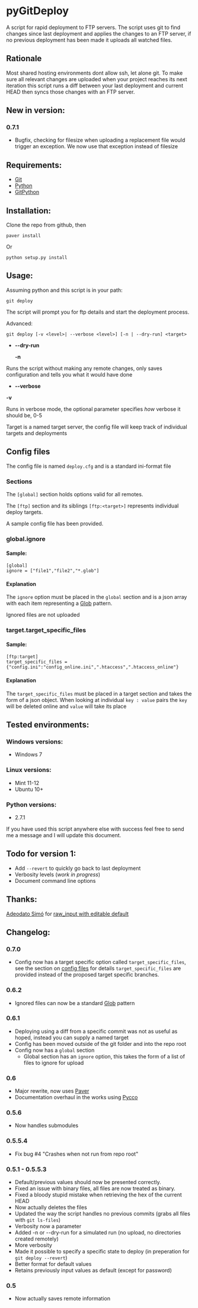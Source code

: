 pyGitDeploy
===========

A script for rapid deployment to FTP servers.
The script uses git to find changes since last deployment and applies the changes to an FTP server, if no previous deployment has been made it uploads all watched files.


Rationale
---------
Most shared hosting environments dont allow ssh, let alone git. To make sure all relevant changes are uploaded when your project reaches its next iteration this script runs a diff between your last deployment and current HEAD then syncs those changes with an FTP server.


New in version:
---------------
### 0.7.1 ###
*	Bugfix, checking for filesize when uploading a replacement file would trigger an exception. We now use that exception instead of filesize


Requirements:
-----
* [Git](http://git-scm.com/)
* [Python](http://www.python.org/)
* [GitPython](http://packages.python.org/GitPython/0.3.1/index.html)

Installation:
-------------
Clone the repo from github, then

	paver install

Or

	python setup.py install

Usage:
------
Assuming python and this script is in your path:

    git deploy

The script will prompt you for ftp details and start the deployment process.
    
Advanced:

    git deploy [-v <level>| --verbose <level>] [-n | --dry-run] <target>

* **--dry-run**

  **-n**

 Runs the script without making any remote changes, only saves configuration and tells you what it would have done

* **--verbose**

 **-v**
 
 Runs in verbose mode, the optional parameter specifies _how_ verbose it should be, 0-5
  
  

Target is a named target server, the config file will keep track of individual targets and deployments

Config files
------------

The config file is named `deploy.cfg` and is a standard ini-format file


### Sections ###

The `[global]` section holds options valid for all remotes.

The `[ftp]` section and its siblings `[ftp:<target>]` represents individual deploy targets.

A sample config file has been provided.

### global.ignore ###

#### Sample: ####

	[global]
	ignore = ["file1","file2","*.glob"]

#### Explanation ####

The `ignore` option must be placed in the `global` section and is a json array with each item representing a [Glob][Glob] pattern.

Ignored files are not uploaded

### target.target_specific_files ###

#### Sample: ####

	[ftp:target]
	target_specific_files = {"config.ini":"config_online.ini",".htaccess",".htaccess_online"}

#### Explanation ####

The `target_specific_files` must be placed in a target section and takes the form of a json object. When looking at individual
`key : value` pairs the `key` will be deleted online and `value` will take its place


Tested environments:
--------------------
### Windows versions: ###
* Windows 7

### Linux versions: ###
* Mint 11-12
* Ubuntu 10+

### Python versions: ###
* 2.7.1

If you have used this script anywhere else with success feel free to send me a message and I will update this document.


Todo for version 1:
-------------------

* Add `--revert` to quickly go back to last deployment
* Verbosity levels (_work in progress_)
* Document command line options

Thanks:
-------
[Adeodato Simó](http://martirioenbenidorm.blogspot.com/) for [raw_input with editable default](http://chistera.yi.org/~dato/blog/entries/2008/02/14/python_raw_input_with_an_editable_default_value_using_readline.html)

Changelog:
----------

### 0.7.0 ###
*	Config now has a target specific option called `target_specific_files`, see the section on [config files](#config-files) for details
	`target_specific_files` are provided instead of the proposed target specific branches.

### 0.6.2 ###
* Ignored files can now be a standard [Glob][Glob] pattern

### 0.6.1 ###
* Deploying using a diff from a specific commit was not as useful as hoped, instead you can supply a named target
* Config has been moved outside of the git folder and into the repo root
*	Config now has a `global` section
	*	Global section has an `ignore` option, this takes the form of a list of files to ignore for upload

### 0.6 ###
* Major rewrite, now uses [Paver](https://github.com/paver/paver)
* Documentation overhaul in the works using [Pycco](https://github.com/fitzgen/pycco)

### 0.5.6 ###
* Now handles submodules

### 0.5.5.4 ###
* Fix bug #4 "Crashes when not run from repo root"

### 0.5.1 - 0.5.5.3 ###
* Default/previous values should now be presented correctly.
* Fixed an issue with binary files, all files are now treated as binary.
* Fixed a bloody stupid mistake when retrieving the hex of the current HEAD
* Now actually deletes the files
* Updated the way the script handles no previous commits (grabs all files with `git ls-files`)
* Verbosity now a parameter
* Added -n or --dry-run for a simulated run (no upload, no directories created remotely)
* More verbosity
* Made it possible to specify a specific state to deploy (in preperation for `git deploy --revert`)
* Better format for default values
* Retains previously input values as default (except for password)

### 0.5 ###
* Now actually saves remote information

[Glob]: (https://en.wikipedia.org/wiki/Glob_(programming))
